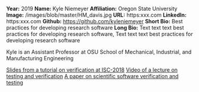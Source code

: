 **Year:** 2019
**Name:** Kyle Niemeyer
**Affiliation:** Oregon State University
**Image:** /images/blob/master/HM_davis.jpg
**URL:** https:xxx.com
**LinkedIn:** https:xxx.com
**Github:** https://github.com/kyleniemeyer
**Short Bio:** Best practices for developing research software
**Long Bio:** Text text text best practices for developing research software, Text text text best practices for developing research software

Kyle is an Assistant Professor at OSU School of Mechanical, Industrial, and Manufacturing Engineering

<a href="https://figshare.com/articles/Testing_of_HPC_Scientific_Software-_Part_1/6453017" class="link-row">Slides from a tutorial on verification at ISC-2018</a>
<a href="https://www.youtube.com/watch?v=c3bXqkBgxuI&index=6&list=PLGj2a3KTwhRaRHLBOsXfw_SegaYiDlgiw" class="link-row">Video of a lecture on testing and verification</a>
<a href="https://onlinelibrary.wiley.com/doi/abs/10.1002/spe.2220" class="link-row">A paper on scientific software verification and testing</a>
